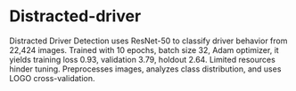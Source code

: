 # Distracted-driver
Distracted Driver Detection uses ResNet-50 to classify driver behavior from 22,424 images. Trained with 10 epochs, batch size 32, Adam optimizer, it yields training loss 0.93, validation 3.79, holdout 2.64. Limited resources hinder tuning. Preprocesses images, analyzes class distribution, and uses LOGO cross-validation.
